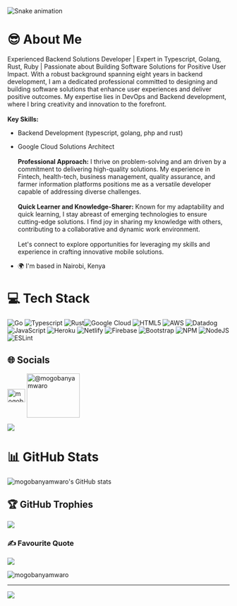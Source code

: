 ![Snake animation](https://raw.githubusercontent.com/mogobanyamwaro/mogobanyamwaro/output/github-contribution-grid-snake.svg)

# 😎 About Me

Experienced Backend Solutions Developer | Expert in Typescript, Golang, Rust, Ruby | Passionate about Building Software Solutions for Positive User Impact.
With a robust background spanning eight years in backend development, I am a dedicated professional committed to designing and building software solutions that enhance user experiences and deliver positive outcomes. My expertise lies in DevOps and Backend development, where I bring creativity and innovation to the forefront.
<br> <br>
**Key Skills:**

- Backend Development (typescript, golang, php and rust)
- Google Cloud Solutions Architect
<br> <br>
**Professional Approach:**
I thrive on problem-solving and am driven by a commitment to delivering high-quality solutions. My experience in Fintech, health-tech, business management, quality assurance, and farmer information platforms positions me as a versatile developer capable of addressing diverse challenges.
<br> <br>
**Quick Learner and Knowledge-Sharer:**
Known for my adaptability and quick learning, I stay abreast of emerging technologies to ensure cutting-edge solutions. I find joy in sharing my knowledge with others, contributing to a collaborative and dynamic work environment.
<br> <br>
Let's connect to explore opportunities for leveraging my skills and experience in crafting innovative mobile solutions.

- 🌍  I'm based in Nairobi, Kenya

# 💻 Tech Stack

![Go](https://img.shields.io/badge/GO-%2302569B.svg?style=for-the-badge&logo=go&logoColor=white) ![Typescript](https://img.shields.io/badge/typescript-3DDC84?style=for-the-badge&logo=typescript&logoColor=white) ![Rust](https://img.shields.io/badge/rust-%237F52FF.svg?style=for-the-badge&logo=rust&logoColor=white)![Google Cloud](https://img.shields.io/badge/GoogleCloud-%234285F4.svg?style=for-the-badge&logo=google-cloud&logoColor=white) ![HTML5](https://img.shields.io/badge/html5-%23E34F26.svg?style=for-the-badge&logo=html5&logoColor=white) ![AWS](https://img.shields.io/badge/AWS-%23FF9900.svg?style=for-the-badge&logo=amazon-aws&logoColor=white) ![Datadog](https://img.shields.io/badge/datadog-%23632CA6.svg?style=for-the-badge&logo=datadog&logoColor=white) ![JavaScript](https://img.shields.io/badge/javascript-%23323330.svg?style=for-the-badge&logo=javascript&logoColor=%23F7DF1E) ![Heroku](https://img.shields.io/badge/heroku-%23430098.svg?style=for-the-badge&logo=heroku&logoColor=white) ![Netlify](https://img.shields.io/badge/netlify-%23000000.svg?style=for-the-badge&logo=netlify&logoColor=#00C7B7) ![Firebase](https://img.shields.io/badge/firebase-%23039BE5.svg?style=for-the-badge&logo=firebase) ![Bootstrap](https://img.shields.io/badge/bootstrap-%23563D7C.svg?style=for-the-badge&logo=bootstrap&logoColor=white) ![NPM](https://img.shields.io/badge/NPM-%23000000.svg?style=for-the-badge&logo=npm&logoColor=white) ![NodeJS](https://img.shields.io/badge/node.js-6DA55F?style=for-the-badge&logo=node.js&logoColor=white) ![ESLint](https://img.shields.io/badge/ESLint-4B3263?style=for-the-badge&logo=eslint&logoColor=white)

## 🌐 Socials

<p align="left">

<a href="https://www.linkedin.com/in/mogobanyamwaro/" target="blank"><img align="center" src="https://raw.githubusercontent.com/rahuldkjain/github-profile-readme-generator/master/src/images/icons/Social/linked-in-alt.svg" alt="mogobanyamwaro" height="30" width="40" /></a>
<a href="https://stackoverflow.com/users/8490117/mogobanyamwaro" target="blank"><img align="center" src="https://stackoverflow.design/assets/img/logos/so/logo-stackoverflow.svg" alt="@mogobanyamwaro"  height="100" width="120"  /></a>
</p>

![](https://raw.githubusercontent.com/Subhampreet/Subhampreet/master/media/header_.png)

# 📊 GitHub Stats

![mogobanyamwaro's GitHub stats](https://github-readme-stats.vercel.app/api?username=mogobanyamwaro&show_icons=true&theme=radical)

## 🏆 GitHub Trophies

![](https://github-profile-trophy.vercel.app/?username=mogobanyamwaro&theme=gruvbox&no-frame=true&no-bg=false&margin-w=4)

### ✍️ Favourite Quote

![](https://quotes-github-readme.vercel.app/api?type=horizontal&theme=radical)

<p><img align="center" src="https://github-readme-streak-stats.herokuapp.com/?user=mogobanyamwaro&" alt="mogobanyamwaro" /></p>

---
[![](https://visitcount.itsvg.in/api?id=mogobanyamwaro&label=Profile%20Views&color=2&icon=1&pretty=true)](https://visitcount.itsvg.in)
